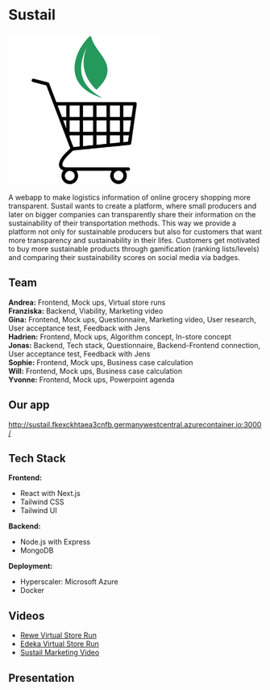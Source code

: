 # Sustail

<img src="/frontend/public/Sustail.png" width="300" height="300" />

A webapp to make logistics information of online grocery shopping more transparent. Sustail wants to create a platform, where small producers and later on bigger companies can transparently share their information on the sustainability of their transportation methods. This way we provide a platform not only for sustainable producers but also for customers that want more transparency and sustainability in their lifes. Customers get motivated to buy more sustainable products through gamification (ranking lists/levels) and comparing their sustainability scores on social media via badges. 

## Team

**Andrea:** Frontend, Mock ups, Virtual store runs    
**Franziska:** Backend, Viability, Marketing video  
**Gina:** Frontend, Mock ups, Questionnaire, Marketing video, User research, User acceptance test, Feedback with Jens   
**Hadrien:** Frontend, Mock ups, Algorithm concept, In-store concept   
**Jonas:** Backend, Tech stack, Questionnaire, Backend-Frontend connection, User acceptance test, Feedback with Jens   
**Sophie:** Frontend, Mock ups, Business case calculation   
**Will:** Frontend, Mock ups, Business case calculation   
**Yvonne:** Frontend, Mock ups, Powerpoint agenda   

## Our app

http://sustail.fkexckhtaea3cnfb.germanywestcentral.azurecontainer.io:3000/

## Tech Stack

**Frontend:**
- React with Next.js
- Tailwind CSS
- Tailwind UI   

**Backend:**
- Node.js with Express
- MongoDB   

**Deployment:**
- Hyperscaler: Microsoft Azure
- Docker

## Videos
- [Rewe Virtual Store Run](https://github.com/Jonas-Grill/sustail/blob/video-integration/videos/Rewe_Virtual_Store_Run.mp4)
- [Edeka Virtual Store Run](https://github.com/Jonas-Grill/sustail/blob/video-integration/videos/Edeka_Virtual_Store_Run.mp4)
- [Sustail Marketing Video](https://github.com/Jonas-Grill/sustail/blob/video-integration/videos/Sustail_Marketing_Video.mp4)

## Presentation
